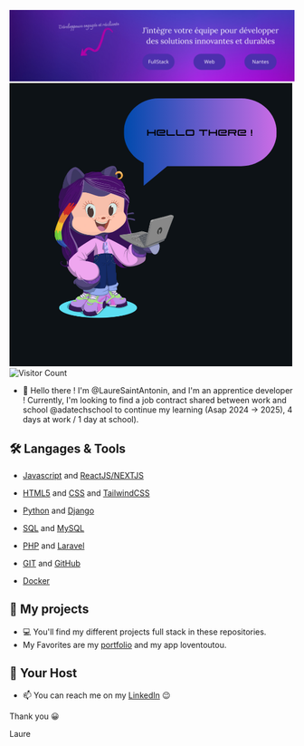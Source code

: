 ![Image](https://github.com/LaureSaintAntonin/LaureSaintAntonin/blob/main/Banni%C3%A8re.png)
![Image](https://github.com/LaureSaintAntonin/LaureSaintAntonin/blob/main/HelloThere.png)
![Visitor Count](https://profile-counter.glitch.me/{LaureSaintAntonin}/count.svg)

- 👋 Hello there !
I'm @LaureSaintAntonin, and I'm an apprentice developer ! Currently,
I'm looking to find a job contract shared between work and school @adatechschool to
continue my learning (Asap 2024 -> 2025), 4 days at work / 1 day at school).



## 🛠️ Langages & Tools
- [Javascript](https://fr.wikipedia.org/wiki/JavaScript/) and [ReactJS/NEXTJS](https://nextjs.org/)
- [HTML5](https://fr.wikipedia.org/wiki/HTML5/) and [CSS](https://fr.wikipedia.org/wiki/Feuilles_de_style_en_cascade/) and [TailwindCSS](https://tailwindcss.com/)

- [Python](https://www.python.org//) and [Django](https://www.djangoproject.com//)
- [SQL](https://sql.sh/) and [MySQL](https://www.mysql.com/fr/)
- [PHP](https://www.php.net/manual/fr/intro-whatis.php/) and [Laravel](https://laravel.com/)

- [GIT](https://git-scm.com/) and [GitHub](https://github.com/)
- [Docker](https://www.docker.com/)



## 🧐 My projects    
- 💻 You'll find my different projects full stack in these repositories.
- My Favorites are my [portfolio](https://portfolio-website-lauresaintantonins-projects.vercel.app/) and my app loventoutou. 


## 🙇 Your Host

- 📫 You can reach me on my 
[LinkedIn](https://www.linkedin.com/in/lauresaintantonin/)
         😉


Thank you 😀

Laure
